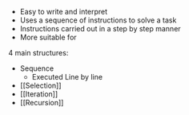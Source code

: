 - Easy to write and interpret
- Uses a sequence of instructions to solve a task
- Instructions carried out in a step by step manner
- More suitable for 

4 main structures:
- Sequence
	- Executed Line by line
- [[Selection]]
- [[Iteration]]
- [[Recursion]]

